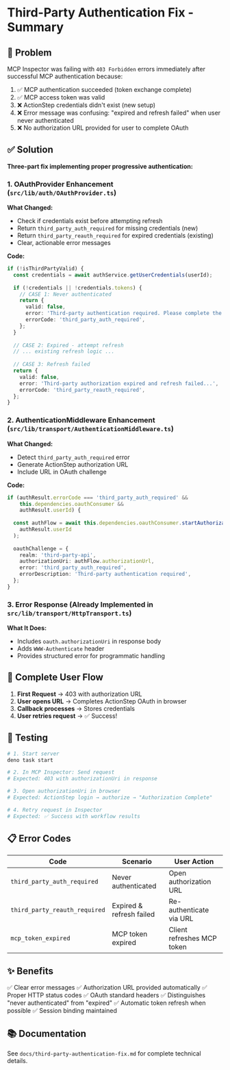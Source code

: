 # Third-Party Authentication Fix - Summary

## 🎯 Problem

MCP Inspector was failing with `403 Forbidden` errors immediately after successful MCP authentication because:

1. ✅ MCP authentication succeeded (token exchange complete)
2. ✅ MCP access token was valid
3. ❌ ActionStep credentials didn't exist (new setup)
4. ❌ Error message was confusing: "expired and refresh failed" when user never authenticated
5. ❌ No authorization URL provided for user to complete OAuth

## ✅ Solution

**Three-part fix implementing proper progressive authentication:**

### 1. OAuthProvider Enhancement (`src/lib/auth/OAuthProvider.ts`)

**What Changed:**
- Check if credentials exist before attempting refresh
- Return `third_party_auth_required` for missing credentials (new)
- Return `third_party_reauth_required` for expired credentials (existing)
- Clear, actionable error messages

**Code:**
```typescript
if (!isThirdPartyValid) {
  const credentials = await authService.getUserCredentials(userId);
  
  if (!credentials || !credentials.tokens) {
    // CASE 1: Never authenticated
    return {
      valid: false,
      error: 'Third-party authentication required. Please complete the authorization flow.',
      errorCode: 'third_party_auth_required',
    };
  }
  
  // CASE 2: Expired - attempt refresh
  // ... existing refresh logic ...
  
  // CASE 3: Refresh failed
  return {
    valid: false,
    error: 'Third-party authorization expired and refresh failed...',
    errorCode: 'third_party_reauth_required',
  };
}
```

### 2. AuthenticationMiddleware Enhancement (`src/lib/transport/AuthenticationMiddleware.ts`)

**What Changed:**
- Detect `third_party_auth_required` error
- Generate ActionStep authorization URL
- Include URL in OAuth challenge

**Code:**
```typescript
if (authResult.errorCode === 'third_party_auth_required' && 
    this.dependencies.oauthConsumer && 
    authResult.userId) {
  
  const authFlow = await this.dependencies.oauthConsumer.startAuthorizationFlow(
    authResult.userId
  );
  
  oauthChallenge = {
    realm: 'third-party-api',
    authorizationUri: authFlow.authorizationUrl,
    error: 'third_party_auth_required',
    errorDescription: 'Third-party authentication required',
  };
}
```

### 3. Error Response (Already Implemented in `src/lib/transport/HttpTransport.ts`)

**What It Does:**
- Includes `oauth.authorizationUri` in response body
- Adds `WWW-Authenticate` header
- Provides structured error for programmatic handling

## 🔄 Complete User Flow

1. **First Request** → 403 with authorization URL
2. **User opens URL** → Completes ActionStep OAuth in browser
3. **Callback processes** → Stores credentials
4. **User retries request** → ✅ Success!

## 🧪 Testing

```bash
# 1. Start server
deno task start

# 2. In MCP Inspector: Send request
# Expected: 403 with authorizationUri in response

# 3. Open authorizationUri in browser
# Expected: ActionStep login → authorize → "Authorization Complete"

# 4. Retry request in Inspector
# Expected: ✅ Success with workflow results
```

## 📋 Error Codes

| Code | Scenario | User Action |
|------|----------|-------------|
| `third_party_auth_required` | Never authenticated | Open authorization URL |
| `third_party_reauth_required` | Expired & refresh failed | Re-authenticate via URL |
| `mcp_token_expired` | MCP token expired | Client refreshes MCP token |

## ✨ Benefits

✅ Clear error messages
✅ Authorization URL provided automatically
✅ Proper HTTP status codes
✅ OAuth standard headers
✅ Distinguishes "never authenticated" from "expired"
✅ Automatic token refresh when possible
✅ Session binding maintained

## 📚 Documentation

See `docs/third-party-authentication-fix.md` for complete technical details.
